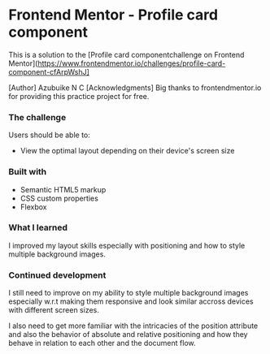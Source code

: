 # Frontend Mentor - Profile card component

This is a solution to the [Profile card componentchallenge on Frontend Mentor](https://www.frontendmentor.io/challenges/profile-card-component-cfArpWshJ]

[Author]
	Azubuike N C
[Acknowledgments]
	Big thanks to frontendmentor.io for providing this 	practice project for free.

### The challenge

Users should be able to:

- View the optimal layout depending on their device's screen size


### Built with

- Semantic HTML5 markup
- CSS custom properties
- Flexbox

### What I learned

I improved my layout skills especially with positioning and how to style multiple background images.	

### Continued development

I still need to improve on my ability to style multiple background images especially w.r.t making them responsive and look similar accross devices with different screen sizes.

I also need to get more familiar with the intricacies of the position attribute and also the behavior of absolute and relative positioning and how they behave in relation to each other and the document flow.



